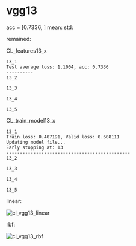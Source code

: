 # vgg13
acc = [0.7336, ] mean: std: 

remained:

CL_features13_x
```
13_1
Test average loss: 1.1004, acc: 0.7336
----------
13_2

13_3

13_4

13_5

```

CL_train_model13_x
```
13_1
Train loss: 0.407191, Valid loss: 0.608111
Updating model file...
Early stopping at: 13
----------------------------------------------
13_2

13_3

13_4

13_5

```

linear:

![cl_vgg13_linear](cl_vgg13_linear.png)

rbf:

![cl_vgg13_rbf](cl_vgg13_rbf.png)
